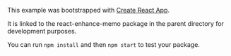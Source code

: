 This example was bootstrapped with [Create React App](https://github.com/facebook/create-react-app).

It is linked to the react-enhance-memo package in the parent directory for development purposes.

You can run `npm install` and then `npm start` to test your package.
